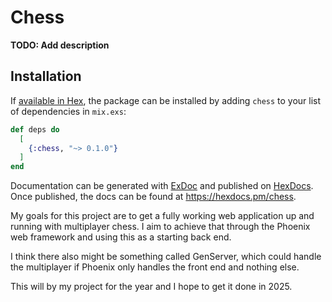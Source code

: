 # Chess

**TODO: Add description**

## Installation

If [available in Hex](https://hex.pm/docs/publish), the package can be installed
by adding `chess` to your list of dependencies in `mix.exs`:

```elixir
def deps do
  [
    {:chess, "~> 0.1.0"}
  ]
end
```

Documentation can be generated with [ExDoc](https://github.com/elixir-lang/ex_doc)
and published on [HexDocs](https://hexdocs.pm). Once published, the docs can
be found at <https://hexdocs.pm/chess>.

My goals for this project are to get a fully working web application up and 
running with multiplayer chess. I aim to achieve that through the Phoenix web
framework and using this as a starting back end.

I think there also might be something called GenServer, which could handle the
multiplayer if Phoenix only handles the front end and nothing else.

This will by my project for the year and I hope to get it done in 2025.


